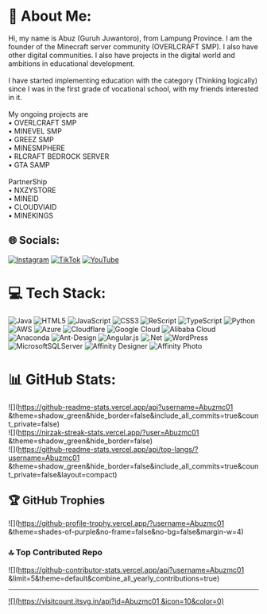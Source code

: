 # 💫 About Me:
Hi, my name is Abuz (Guruh Juwantoro), from Lampung Province. I am the founder of the Minecraft server community (OVERLCRAFT SMP). I also have other digital communities. I also have projects in the digital world and ambitions in educational development.<br><br>I have started implementing education with the category (Thinking logically) since I was in the first grade of vocational school, with my friends interested in it.<br><br>My ongoing projects are<br>• OVERLCRAFT SMP<br>• MINEVEL SMP<br>• GREEZ SMP<br>• MINESMPHERE<br>• RLCRAFT BEDROCK SERVER<br>• GTA SAMP<br><br>PartnerShip<br>• NXZYSTORE <br>• MINEID<br>• CLOUDVIAID<br>• MINEKINGS


## 🌐 Socials:
[![Instagram](https://img.shields.io/badge/Instagram-%23E4405F.svg?logo=Instagram&logoColor=white)](https://instagram.com/ra_horus1) [![TikTok](https://img.shields.io/badge/TikTok-%23000000.svg?logo=TikTok&logoColor=white)](https://tiktok.com/@AbuzMc) [![YouTube](https://img.shields.io/badge/YouTube-%23FF0000.svg?logo=YouTube&logoColor=white)](https://youtube.com/@AbuzMc) 

# 💻 Tech Stack:
![Java](https://img.shields.io/badge/java-%23ED8B00.svg?style=for-the-badge&logo=openjdk&logoColor=white) ![HTML5](https://img.shields.io/badge/html5-%23E34F26.svg?style=for-the-badge&logo=html5&logoColor=white) ![JavaScript](https://img.shields.io/badge/javascript-%23323330.svg?style=for-the-badge&logo=javascript&logoColor=%23F7DF1E) ![CSS3](https://img.shields.io/badge/css3-%231572B6.svg?style=for-the-badge&logo=css3&logoColor=white) ![ReScript](https://img.shields.io/badge/rescript-%2314162c?style=for-the-badge&logo=rescript&logoColor=e34c4c) ![TypeScript](https://img.shields.io/badge/typescript-%23007ACC.svg?style=for-the-badge&logo=typescript&logoColor=white) ![Python](https://img.shields.io/badge/python-3670A0?style=for-the-badge&logo=python&logoColor=ffdd54) ![AWS](https://img.shields.io/badge/AWS-%23FF9900.svg?style=for-the-badge&logo=amazon-aws&logoColor=white) ![Azure](https://img.shields.io/badge/azure-%230072C6.svg?style=for-the-badge&logo=microsoftazure&logoColor=white) ![Cloudflare](https://img.shields.io/badge/Cloudflare-F38020?style=for-the-badge&logo=Cloudflare&logoColor=white) ![Google Cloud](https://img.shields.io/badge/GoogleCloud-%234285F4.svg?style=for-the-badge&logo=google-cloud&logoColor=white) ![Alibaba Cloud](https://img.shields.io/badge/AlibabaCloud-%23FF6701.svg?style=for-the-badge&logo=alibabacloud&logoColor=white) ![Anaconda](https://img.shields.io/badge/Anaconda-%2344A833.svg?style=for-the-badge&logo=anaconda&logoColor=white) ![Ant-Design](https://img.shields.io/badge/-AntDesign-%230170FE?style=for-the-badge&logo=ant-design&logoColor=white) ![Angular.js](https://img.shields.io/badge/angular.js-%23E23237.svg?style=for-the-badge&logo=angularjs&logoColor=white) ![.Net](https://img.shields.io/badge/.NET-5C2D91?style=for-the-badge&logo=.net&logoColor=white) ![WordPress](https://img.shields.io/badge/WordPress-%23117AC9.svg?style=for-the-badge&logo=WordPress&logoColor=white) ![MicrosoftSQLServer](https://img.shields.io/badge/Microsoft%20SQL%20Server-CC2927?style=for-the-badge&logo=microsoft%20sql%20server&logoColor=white) ![Affinity Designer](https://img.shields.io/badge/affinity%20desginer-%231B72BE.svg?style=for-the-badge&logo=affinity-designer&logoColor=white) ![Affinity Photo](https://img.shields.io/badge/affinityphoto-%237E4DD2.svg?style=for-the-badge&logo=affinity-photo&logoColor=white)
# 📊 GitHub Stats:
![](https://github-readme-stats.vercel.app/api?username=Abuzmc01 &theme=shadow_green&hide_border=false&include_all_commits=true&count_private=false)<br/>
![](https://nirzak-streak-stats.vercel.app/?user=Abuzmc01 &theme=shadow_green&hide_border=false)<br/>
![](https://github-readme-stats.vercel.app/api/top-langs/?username=Abuzmc01 &theme=shadow_green&hide_border=false&include_all_commits=true&count_private=false&layout=compact)

## 🏆 GitHub Trophies
![](https://github-profile-trophy.vercel.app/?username=Abuzmc01 &theme=shades-of-purple&no-frame=false&no-bg=false&margin-w=4)

### 🔝 Top Contributed Repo
![](https://github-contributor-stats.vercel.app/api?username=Abuzmc01 &limit=5&theme=default&combine_all_yearly_contributions=true)

---
[![](https://visitcount.itsvg.in/api?id=Abuzmc01 &icon=10&color=0)](https://visitcount.itsvg.in)

<!-- Proudly created with GPRM ( https://gprm.itsvg.in ) -->
